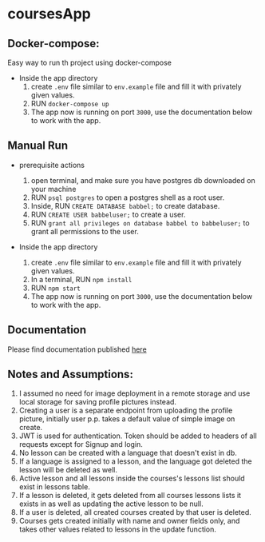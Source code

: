 # coursesApp

## Docker-compose:

Easy way to run th project using docker-compose

- Inside the app directory
  1. create `.env` file similar to `env.example` file and fill it with privately given values.
  2. RUN `docker-compose up`
  3. The app now is running on port `3000`, use the documentation below to work with the app.

  
## Manual Run

- prerequisite actions

  1. open terminal, and make sure you have postgres db downloaded on your machine
  2. RUN `psql postgres` to open a postgres shell as a root user.
  3. Inside, RUN `CREATE DATABASE babbel;` to create database.
  4. RUN `CREATE USER babbeluser;` to create a user.
  5. RUN `grant all privileges on database babbel to babbeluser;` to grant all permissions to the user.


- Inside the app directory

  1. create `.env` file similar to `env.example` file and fill it with privately given values.
  2. In a terminal, RUN `npm install`
  3. RUN `npm start`
  4. The app now is running on port `3000`, use the documentation below to work with the app.


## Documentation

Please find documentation published [here](https://documenter.getpostman.com/view/8759901/2s8YmHxjqH)
## Notes and Assumptions:

1. I assumed no need for image deployment in a remote storage and use local storage for saving profile pictures instead.
2. Creating a user is a separate endpoint from uploading the profile picture, initially user p.p. takes a default value of simple image on create.
3. JWT is used for authentication. Token should be added to headers of all requests except for Signup and login.
4. No lesson can be created with a language that doesn't exist in db.
5. If a language is assigned to a lesson, and the language got deleted the lesson will be deleted as well.
6. Active lesson and all lessons inside the courses's lessons list should exist in lessons table.
7. If a lesson is deleted, it gets deleted from all courses lessons lists it exists in as well as updating the active lesson to be null.
8. If a user is deleted, all created courses created by that user is deleted.
9. Courses gets created initially with name and owner fields only, and takes other values related to lessons in the update function.
